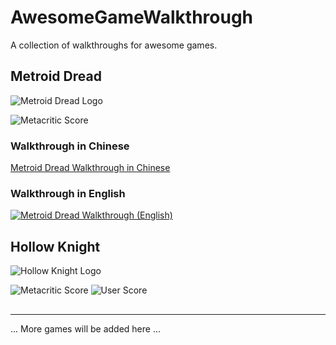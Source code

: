 # AwesomeGameWalkthrough

A collection of walkthroughs for awesome games.

## Metroid Dread

![Metroid Dread Logo](https://www.metacritic.com/a/img/catalog/provider/6/12/6-1-803951-52.jpg)

![Metacritic Score](https://img.shields.io/badge/Metacritic-88%2F100-green?style=flat-square&logo=metacritic)

### Walkthrough in Chinese

[Metroid Dread Walkthrough in Chinese](https://www.bilibili.com/video/BV19q4y197jG)

### Walkthrough in English

[![Metroid Dread Walkthrough (English)](https://img.youtube.com/vi/7_YC7IW1zCU/0.jpg)](https://www.youtube.com/watch?v=7_YC7IW1zCU "Metroid Dread Walkthrough (English)")

## Hollow Knight

![Hollow Knight Logo](https://www.metacritic.com/a/img/catalog/provider/6/12/6-1-623148-52.jpg)

![Metacritic Score](https://img.shields.io/badge/Metacritic-90%2F100-green?style=flat-square&logo=metacritic)
![User Score](https://img.shields.io/badge/User%20Score-8.9%2F10-blue?style=flat-square&logo=metacritic)


## 

---

... More games will be added here ...